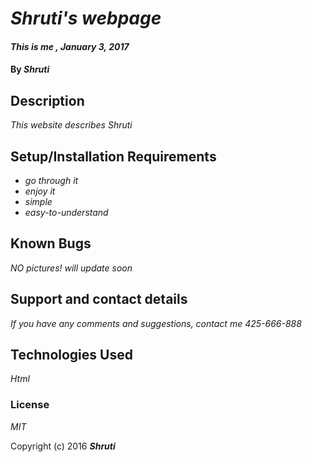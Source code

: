 # _Shruti's webpage_

#### _This is me , January 3, 2017_

#### By _**Shruti**_

## Description

_This website describes Shruti_
## Setup/Installation Requirements

* _go through it_
* _enjoy it_
* _simple_
* _easy-to-understand_



## Known Bugs

_NO pictures! will update soon_

## Support and contact details

_If you have any comments and suggestions, contact me 425-666-888_

## Technologies Used

_Html_


### License

*MIT*

Copyright (c) 2016 **_Shruti_**
